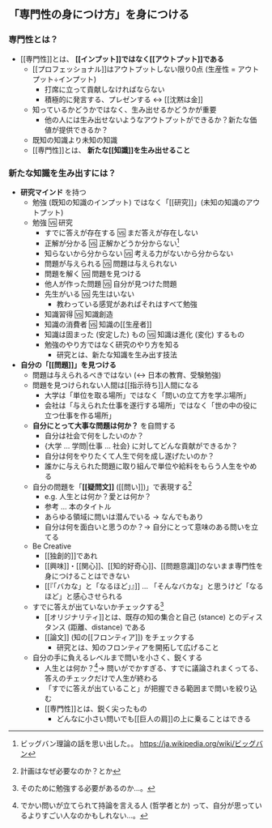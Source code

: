## 「専門性の身につけ方」を身につける

### 専門性とは？

- [[専門性]]とは、 **[[インプット]]ではなく[[アウトプット]]である**
  - [[プロフェッショナル]]はアウトプットしない限り0点 (生産性 = アウトプット÷インプット)
    - 打席に立って貢献しなければならない
    - 積極的に発言する、プレゼンする ↔️ [[沈黙は金]]
  - 知っているかどうかではなく、生み出せるかどうかが重要
    - 他の人には生み出せないようなアウトプットができるか？新たな価値が提供できるか？
  - 既知の知識より未知の知識
  - [[専門性]]とは、 **新たな[[知識]]を生み出せること**

### 新たな知識を生み出すには？
- **研究マインド** を持つ
  - 勉強 (既知の知識のインプット) ではなく「[[研究]]」(未知の知識のアウトプット)
  - 勉強 🆚 研究
    - すでに答えが存在する 🆚 まだ答えが存在しない
    - 正解が分かる 🆚 正解かどうか分からない[^2024-12-27-143612]
    - 知らないから分からない 🆚 考える力がないから分からない
    - 問題が与えられる 🆚 問題は与えられない
    - 問題を解く 🆚 問題を見つける
    - 他人が作った問題 🆚 自分が見つけた問題
    - 先生がいる 🆚 先生はいない
      - 教わっている感覚があればそれはすべて勉強
    - 知識習得 🆚 知識創造
    - 知識の消費者 🆚 知識の[[生産者]]
    - 知識は固まった (安定した) もの 🆚 知識は進化 (変化) するもの
    - 勉強のやり方ではなく研究のやり方を知る
      - 研究とは、新たな知識を生み出す技法
- **自分の「[[問題]]」を見つける**
  - 問題は与えられるべきではない (↔️ 日本の教育、受験勉強)
  - 問題を見つけられない人間は[[指示待ち]]人間になる
    - 大学は「単位を取る場所」ではなく「問いの立て方を学ぶ場所」
    - 会社は「与えられた仕事を遂行する場所」ではなく「世の中の役に立つ仕事を作る場所」
  - **自分にとって大事な問題は何か？** を自問する
    - 自分は社会で何をしたいのか？
    - {大学 … 学問|仕事 … 社会} に対してどんな貢献ができるか？
    - 自分は何をやりたくて人生で何を成し遂げたいのか？
    - 誰かに与えられた問題に取り組んで単位や給料をもらう人生をやめる
  - 自分の問題を「**[[疑問文]]** ([[問い]])」で表現する[^2024-12-27-145650]
    - e.g. 人生とは何か？愛とは何か？
    - 参考 … 本のタイトル
    - あらゆる領域に問いは潜んでいる → なんでもあり
    - 自分は何を面白いと思うのか？→ 自分にとって意味のある問いを立てる
  - Be Creative
    - [[独創的]]であれ
    - [[興味]]・[[関心]]、[[知的好奇心]]、[[問題意識]]のないまま専門性を身につけることはできない
    - [[『「バカな」と「なるほど」』]] … 「そんなバカな」と思うけど「なるほど」と感心させられる
  - すでに答えが出ていないかチェックする[^2024-12-27-150531]
    - [[オリジナリティ]]とは、既存の知の集合と自己 (stance) とのディスタンス (距離、distance) である
    - [[論文]] (知の[[フロンティア]]) をチェックする
      - 研究とは、知のフロンティアを開拓して広げること
  - 自分の手に負えるレベルまで問いを小さく、鋭くする
    - 人生とは何か？[^2024-12-27-151229]→ 問いがでかすぎる、すでに議論されまくってる、答えのチェックだけで人生が終わる
    - 「すでに答えが出ていること」が把握できる範囲まで問いを絞り込む
    - [[専門性]]とは、鋭く尖ったもの
      - どんなに小さい問いでも[[巨人の肩]]の上に乗ることはできる

[^2024-12-27-151229]: でかい問いが立てられて持論を言える人 (哲学者とか) って、自分が思っているよりすごい人なのかもしれない…。

[^2024-12-27-150531]: そのために勉強する必要があるのか…。

[^2024-12-27-145650]: 計画はなぜ必要なのか？とか

[^2024-12-27-143612]: ビッグバン理論の話を思い出した。。 https://ja.wikipedia.org/wiki/ビッグバン
